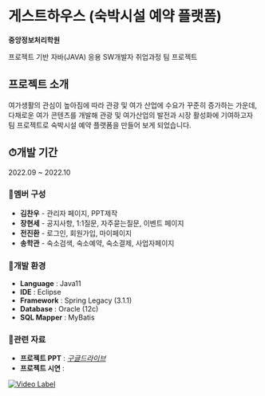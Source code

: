 # 게스트하우스 (숙박시설 예약 플랫폼)

**중앙정보처리학원**

프로젝트 기반 자바(JAVA) 응용 SW개발자 취업과정 팀 프로젝트

## 프로젝트 소개

여가생활의 관심이 높아짐에 따라 관광 및 여가 산업에 수요가 꾸준히 증가하는 가운데, 다채로운 여가 콘텐츠를 개발해 관광 및 여가산업의 발전과 시장 활성화에 기여하고자 팀 프로젝트로 숙박시설 예약 플랫폼을 만들어 보게 되었습니다.

## ⏱개발 기간

2022.09 ~ 2022.10

### 👦멤버 구성

- **김찬우** - 관리자 페이지, PPT제작
- **장현세** - 공지사항, 1:1질문, 자주묻는질문, 이벤트 페이지
- **전진환** - 로그인, 회원가입, 마이페이지
- **송학관** - 숙소검색, 숙소예약, 숙소결제, 사업자페이지

### 🏢개발 환경

- **Language** : Java11
- **IDE** : Eclipse
- **Framework** : Spring Legacy (3.1.1)
- **Database** : Oracle (12c)
- **SQL Mapper** : MyBatis

### 📎관련 자료

- **프로젝트 PPT** : [*구글드라이브*](https://drive.google.com/file/d/1e12GLs5kvlUjJ40B3ziOAQK5wQo67OrF/view?usp=share_link)
- **프로젝트 시연** : 

[![Video Label](http://img.youtube.com/vi/BIqVNSoVocY/0.jpg)](https://youtu.be/BIqVNSoVocY)

